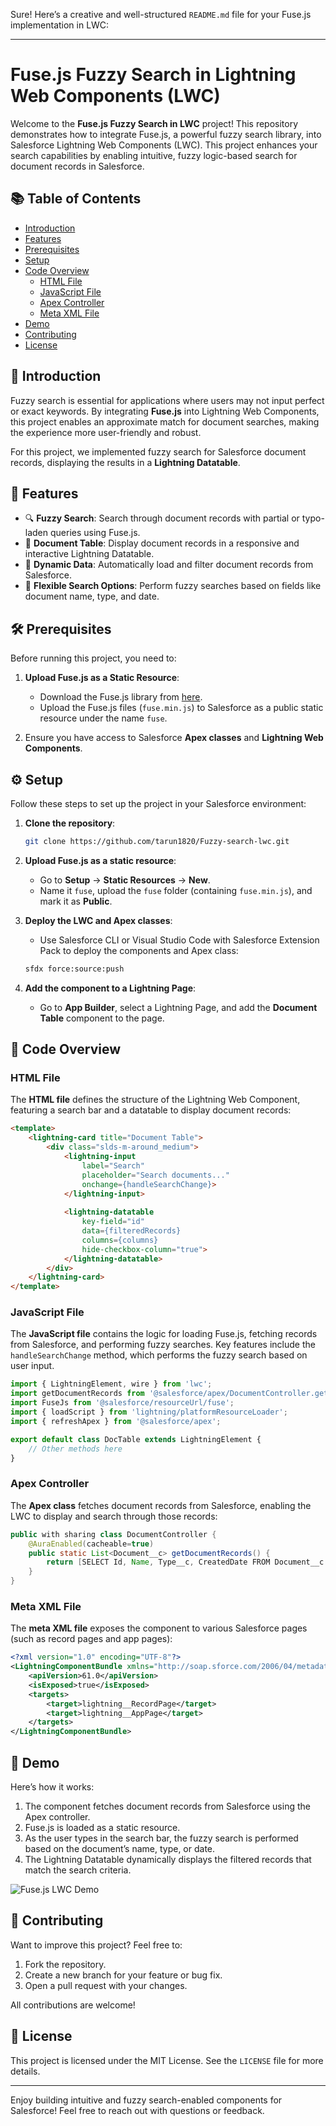 Sure! Here’s a creative and well-structured `README.md` file for your Fuse.js implementation in LWC:

---

# Fuse.js Fuzzy Search in Lightning Web Components (LWC)

Welcome to the **Fuse.js Fuzzy Search in LWC** project! This repository demonstrates how to integrate Fuse.js, a powerful fuzzy search library, into Salesforce Lightning Web Components (LWC). This project enhances your search capabilities by enabling intuitive, fuzzy logic-based search for document records in Salesforce.

## 📚 Table of Contents
- [Introduction](#introduction)
- [Features](#features)
- [Prerequisites](#prerequisites)
- [Setup](#setup)
- [Code Overview](#code-overview)
  - [HTML File](#html-file)
  - [JavaScript File](#javascript-file)
  - [Apex Controller](#apex-controller)
  - [Meta XML File](#meta-xml-file)
- [Demo](#demo)
- [Contributing](#contributing)
- [License](#license)

## 🎯 Introduction

Fuzzy search is essential for applications where users may not input perfect or exact keywords. By integrating **Fuse.js** into Lightning Web Components, this project enables an approximate match for document searches, making the experience more user-friendly and robust.

For this project, we implemented fuzzy search for Salesforce document records, displaying the results in a **Lightning Datatable**.

## 🚀 Features

- 🔍 **Fuzzy Search**: Search through document records with partial or typo-laden queries using Fuse.js.
- 📑 **Document Table**: Display document records in a responsive and interactive Lightning Datatable.
- 📄 **Dynamic Data**: Automatically load and filter document records from Salesforce.
- 🎯 **Flexible Search Options**: Perform fuzzy searches based on fields like document name, type, and date.

## 🛠 Prerequisites

Before running this project, you need to:

1. **Upload Fuse.js as a Static Resource**:
   - Download the Fuse.js library from [here](https://github.com/krisk/Fuse).
   - Upload the Fuse.js files (`fuse.min.js`) to Salesforce as a public static resource under the name `fuse`.

2. Ensure you have access to Salesforce **Apex classes** and **Lightning Web Components**.

## ⚙️ Setup

Follow these steps to set up the project in your Salesforce environment:

1. **Clone the repository**:
    ```bash
    git clone https://github.com/tarun1820/Fuzzy-search-lwc.git
    ```

2. **Upload Fuse.js as a static resource**:
    - Go to **Setup** → **Static Resources** → **New**.
    - Name it `fuse`, upload the `fuse` folder (containing `fuse.min.js`), and mark it as **Public**.

3. **Deploy the LWC and Apex classes**:
    - Use Salesforce CLI or Visual Studio Code with Salesforce Extension Pack to deploy the components and Apex class:
    ```bash
    sfdx force:source:push
    ```

4. **Add the component to a Lightning Page**:
    - Go to **App Builder**, select a Lightning Page, and add the **Document Table** component to the page.

## 📂 Code Overview

### HTML File

The **HTML file** defines the structure of the Lightning Web Component, featuring a search bar and a datatable to display document records:

```html
<template>
    <lightning-card title="Document Table">
        <div class="slds-m-around_medium">
            <lightning-input 
                label="Search" 
                placeholder="Search documents..." 
                onchange={handleSearchChange}>
            </lightning-input>
            
            <lightning-datatable
                key-field="id"
                data={filteredRecords}
                columns={columns}
                hide-checkbox-column="true">
            </lightning-datatable>
        </div>
    </lightning-card>
</template>
```

### JavaScript File

The **JavaScript file** contains the logic for loading Fuse.js, fetching records from Salesforce, and performing fuzzy searches. Key features include the `handleSearchChange` method, which performs the fuzzy search based on user input.

```javascript
import { LightningElement, wire } from 'lwc';
import getDocumentRecords from '@salesforce/apex/DocumentController.getDocumentRecords';
import FuseJs from '@salesforce/resourceUrl/fuse';
import { loadScript } from 'lightning/platformResourceLoader';
import { refreshApex } from '@salesforce/apex';

export default class DocTable extends LightningElement {
    // Other methods here
}
```

### Apex Controller

The **Apex class** fetches document records from Salesforce, enabling the LWC to display and search through those records:

```java
public with sharing class DocumentController {
    @AuraEnabled(cacheable=true)
    public static List<Document__c> getDocumentRecords() {
        return [SELECT Id, Name, Type__c, CreatedDate FROM Document__c LIMIT 10];
    }
}
```

### Meta XML File

The **meta XML file** exposes the component to various Salesforce pages (such as record pages and app pages):

```xml
<?xml version="1.0" encoding="UTF-8"?>
<LightningComponentBundle xmlns="http://soap.sforce.com/2006/04/metadata">
    <apiVersion>61.0</apiVersion>
    <isExposed>true</isExposed>
    <targets>
        <target>lightning__RecordPage</target>
        <target>lightning__AppPage</target>
    </targets>
</LightningComponentBundle>
```

## 🎥 Demo

Here’s how it works:
1. The component fetches document records from Salesforce using the Apex controller.
2. Fuse.js is loaded as a static resource.
3. As the user types in the search bar, the fuzzy search is performed based on the document’s name, type, or date.
4. The Lightning Datatable dynamically displays the filtered records that match the search criteria.

![Fuse.js LWC Demo](path_to_demo_gif) <!-- You can add a gif or image here showing the component in action -->

## 🤝 Contributing

Want to improve this project? Feel free to:
1. Fork the repository.
2. Create a new branch for your feature or bug fix.
3. Open a pull request with your changes.

All contributions are welcome!

## 📜 License

This project is licensed under the MIT License. See the `LICENSE` file for more details.

---

Enjoy building intuitive and fuzzy search-enabled components for Salesforce! Feel free to reach out with questions or feedback.
